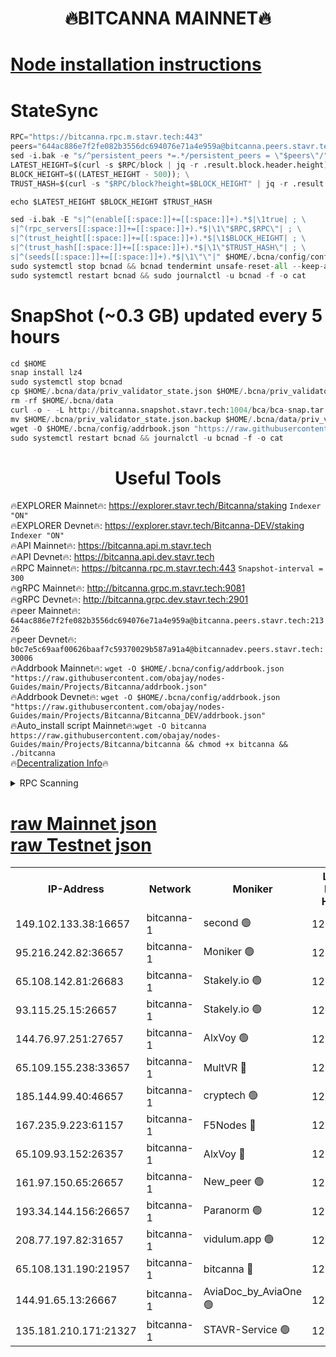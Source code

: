<h1 align="center"> 🔥BITCANNA MAINNET🔥</h1>


[Node installation instructions](https://github.com/obajay/nodes-Guides/tree/main/Projects/Bitcanna)
=

# StateSync
```python
RPC="https://bitcanna.rpc.m.stavr.tech:443"
peers="644ac886e7f2fe082b3556dc694076e71a4e959a@bitcanna.peers.stavr.tech:21326"
sed -i.bak -e "s/^persistent_peers *=.*/persistent_peers = \"$peers\"/" $HOME/.bcna/config/config.toml
LATEST_HEIGHT=$(curl -s $RPC/block | jq -r .result.block.header.height); \
BLOCK_HEIGHT=$((LATEST_HEIGHT - 500)); \
TRUST_HASH=$(curl -s "$RPC/block?height=$BLOCK_HEIGHT" | jq -r .result.block_id.hash)

echo $LATEST_HEIGHT $BLOCK_HEIGHT $TRUST_HASH

sed -i.bak -E "s|^(enable[[:space:]]+=[[:space:]]+).*$|\1true| ; \
s|^(rpc_servers[[:space:]]+=[[:space:]]+).*$|\1\"$RPC,$RPC\"| ; \
s|^(trust_height[[:space:]]+=[[:space:]]+).*$|\1$BLOCK_HEIGHT| ; \
s|^(trust_hash[[:space:]]+=[[:space:]]+).*$|\1\"$TRUST_HASH\"| ; \
s|^(seeds[[:space:]]+=[[:space:]]+).*$|\1\"\"|" $HOME/.bcna/config/config.toml
sudo systemctl stop bcnad && bcnad tendermint unsafe-reset-all --keep-addr-book
sudo systemctl restart bcnad && sudo journalctl -u bcnad -f -o cat
```
# SnapShot (~0.3 GB) updated every 5 hours
```python
cd $HOME
snap install lz4
sudo systemctl stop bcnad
cp $HOME/.bcna/data/priv_validator_state.json $HOME/.bcna/priv_validator_state.json.backup
rm -rf $HOME/.bcna/data
curl -o - -L http://bitcanna.snapshot.stavr.tech:1004/bca/bca-snap.tar.lz4 | lz4 -c -d - | tar -x -C $HOME/.bcna --strip-components 2
mv $HOME/.bcna/priv_validator_state.json.backup $HOME/.bcna/data/priv_validator_state.json
wget -O $HOME/.bcna/config/addrbook.json "https://raw.githubusercontent.com/obajay/nodes-Guides/main/Projects/Bitcanna/addrbook.json"
sudo systemctl restart bcnad && journalctl -u bcnad -f -o cat
```

 <h1 align="center"> Useful Tools</h1>

🔥EXPLORER Mainnet🔥:    https://explorer.stavr.tech/Bitcanna/staking          `Indexer "ON"` \
🔥EXPLORER Devnet🔥:     https://explorer.stavr.tech/Bitcanna-DEV/staking     `Indexer "ON"` \
🔥API Mainnet🔥:         https://bitcanna.api.m.stavr.tech \
🔥API Devnet🔥:          https://bitcanna.api.dev.stavr.tech \
🔥RPC Mainnet🔥:         https://bitcanna.rpc.m.stavr.tech:443         `Snapshot-interval = 300` \
🔥gRPC Mainnet🔥:        http://bitcanna.grpc.m.stavr.tech:9081 \
🔥gRPC Devnet🔥:         http://bitcanna.grpc.dev.stavr.tech:2901 \
🔥peer Mainnet🔥:        `644ac886e7f2fe082b3556dc694076e71a4e959a@bitcanna.peers.stavr.tech:21326` \
🔥peer Devnet🔥:         `b0c7e5c69aaf00626baaf7c59370029b587a91a4@bitcannadev.peers.stavr.tech:30006` \
🔥Addrbook Mainnet🔥:    ```wget -O $HOME/.bcna/config/addrbook.json "https://raw.githubusercontent.com/obajay/nodes-Guides/main/Projects/Bitcanna/addrbook.json"``` \
🔥Addrbook Devnet🔥:    ```wget -O $HOME/.bcna/config/addrbook.json "https://raw.githubusercontent.com/obajay/nodes-Guides/main/Projects/Bitcanna/Bitcanna_DEV/addrbook.json"``` \
🔥Auto_install script Mainnet🔥:```wget -O bitcanna https://raw.githubusercontent.com/obajay/nodes-Guides/main/Projects/Bitcanna/bitcanna && chmod +x bitcanna && ./bitcanna``` \
🔥[Decentralization Info](https://github.com/obajay/StateSync-snapshots/tree/main/Projects/Bitcanna/Decentralization)🔥


<details>
<summary>RPC Scanning</summary>

<h2 align="center"> We scan nodes in real time every 4 hours. And we provide the final result of RPC endpoints.
We cannot influence the operation of these nodes in any way. </h2>


```python
If Voting Power is higher than 0 --> then the Node is a validator of the network and may be subject to attack and be a potential threat to the chain.
```
```python
We marked such validators with a red symbol
```

</details>

[raw Mainnet json](https://rpc-check.bcam.stavr.tech/bcam/rpc-bcam-result.json) \
[raw Testnet json](https://github.com/obajay/StateSync-snapshots/tree/main/Projects/Bitcanna/Rpc-Check-Testnet)
=



<table><tr><th>IP-Address</th><th>Network</th><th>Moniker</th><th>Latest Block Height</th><th>Earliest Block Height</th><th>Catching Up</th><th>Tx Index</th><th>Voting Power</th><th>Scan Time</th></tr><tr><td>149.102.133.38:16657</td><td>bitcanna-1</td><td>second 🟢</td><td>12518770</td><td>1</td><td>False</td><td>on</td><td>0</td><td>2024-02-10T08:26:22.267269120UTC</td></tr><tr><td>95.216.242.82:36657</td><td>bitcanna-1</td><td>Moniker 🟢</td><td>12518759</td><td>5776907</td><td>False</td><td>on</td><td>0</td><td>2024-02-10T08:25:21.103465249UTC</td></tr><tr><td>65.108.142.81:26683</td><td>bitcanna-1</td><td>Stakely.io 🟢</td><td>12518763</td><td>6152001</td><td>False</td><td>on</td><td>0</td><td>2024-02-10T08:25:45.165555191UTC</td></tr><tr><td>93.115.25.15:26657</td><td>bitcanna-1</td><td>Stakely.io 🟢</td><td>12518762</td><td>6520001</td><td>False</td><td>on</td><td>0</td><td>2024-02-10T08:25:38.663347437UTC</td></tr><tr><td>144.76.97.251:27657</td><td>bitcanna-1</td><td>AlxVoy 🟢</td><td>12518768</td><td>8805201</td><td>False</td><td>on</td><td>0</td><td>2024-02-10T08:26:11.537117575UTC</td></tr><tr><td>65.109.155.238:33657</td><td>bitcanna-1</td><td>MultVR 🔴</td><td>12518765</td><td>9933415</td><td>False</td><td>on</td><td>352621</td><td>2024-02-10T08:25:53.007746925UTC</td></tr><tr><td>185.144.99.40:46657</td><td>bitcanna-1</td><td>cryptech 🟢</td><td>12518759</td><td>11528001</td><td>False</td><td>on</td><td>0</td><td>2024-02-10T08:25:16.675083881UTC</td></tr><tr><td>167.235.9.223:61157</td><td>bitcanna-1</td><td>F5Nodes 🔴</td><td>12518765</td><td>12084001</td><td>False</td><td>on</td><td>570</td><td>2024-02-10T08:25:55.319648366UTC</td></tr><tr><td>65.109.93.152:26357</td><td>bitcanna-1</td><td>AlxVoy 🔴</td><td>12518770</td><td>12109301</td><td>False</td><td>on</td><td>1391776</td><td>2024-02-10T08:26:22.872112146UTC</td></tr><tr><td>161.97.150.65:26657</td><td>bitcanna-1</td><td>New_peer 🟢</td><td>12518763</td><td>12254001</td><td>False</td><td>on</td><td>0</td><td>2024-02-10T08:25:45.555452919UTC</td></tr><tr><td>193.34.144.156:26657</td><td>bitcanna-1</td><td>Paranorm 🟢</td><td>12518766</td><td>12271301</td><td>False</td><td>on</td><td>0</td><td>2024-02-10T08:26:02.167720171UTC</td></tr><tr><td>208.77.197.82:31657</td><td>bitcanna-1</td><td>vidulum.app 🟢</td><td>12518764</td><td>12386934</td><td>False</td><td>on</td><td>0</td><td>2024-02-10T08:25:48.471037818UTC</td></tr><tr><td>65.108.131.190:21957</td><td>bitcanna-1</td><td>bitcanna 🔴</td><td>12518766</td><td>12418766</td><td>False</td><td>on</td><td>409588</td><td>2024-02-10T08:26:01.836262810UTC</td></tr><tr><td>144.91.65.13:26667</td><td>bitcanna-1</td><td>AviaDoc_by_AviaOne 🟢</td><td>12518767</td><td>12512001</td><td>False</td><td>on</td><td>0</td><td>2024-02-10T08:26:08.831154881UTC</td></tr><tr><td>135.181.210.171:21327</td><td>bitcanna-1</td><td>STAVR-Service 🟢</td><td>12518768</td><td>12515601</td><td>False</td><td>on</td><td>0</td><td>2024-02-10T08:26:11.283049611UTC</td></tr></table>
